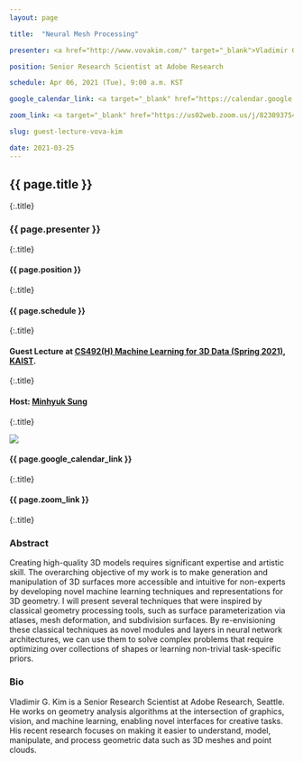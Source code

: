 ```yaml
---
layout: page

title:  "Neural Mesh Processing"

presenter: <a href="http://www.vovakim.com/" target="_blank">Vladimir G. Kim</a>

position: Senior Research Scientist at Adobe Research

schedule: Apr 06, 2021 (Tue), 9:00 a.m. KST

google_calendar_link: <a target="_blank" href="https://calendar.google.com/calendar/r/eventedit/copy/aG8wYW5uZTdsb2YydmxqNGRvbGJvY2lpNmsgaWEzc2RpanFzcnAzY3NsN2NqaHR0bTU3cDBAZw"><i class="fa fa-calendar" aria-hidden="true"></i> Add to Google Calendar</a>

zoom_link: <a target="_blank" href="https://us02web.zoom.us/j/82309375407"><i class="fa fa-video-camera" aria-hidden="true"></i> Zoom Webinar Link</a>

slug: guest-lecture-vova-kim

date: 2021-03-25
---
```



## {{ page.title }}
{:.title}
### {{ page.presenter }}
{:.title}
#### {{ page.position }}
{:.title}
#### {{ page.schedule }}
{:.title}
<br />

#### Guest Lecture at <a href="{{site.baseurl}}/{{page.path}}/../" target="_blank">CS492(H) Machine Learning for 3D Data (Spring 2021)</a>, <a href="https://www.kaist.ac.kr/" target="_blank">KAIST</a>.
{:.title}
#### Host: <a href="{{site.baseurl}}/" target="_blank">Minhyuk Sung</a>
{:.title}
<br />

![]({{site.baseurl}}/{{page.path}}/../images/guest-lecture-vova-kim.png)
<br />

#### {{ page.google_calendar_link }}
{:.title}
#### {{ page.zoom_link }}
{:.title}

### Abstract
Creating high-quality 3D models requires significant expertise and artistic skill. The overarching objective of my work is to make generation and manipulation of 3D surfaces more accessible and intuitive for non-experts by developing novel machine learning techniques and representations for 3D geometry. I will present several techniques that were inspired by classical geometry processing tools, such as surface parameterization via atlases, mesh deformation, and subdivision surfaces. By re-envisioning these classical techniques as novel modules and layers in neural network architectures, we can use them to solve complex problems that require optimizing over collections of shapes or learning non-trivial task-specific priors. 
<br />

### Bio
Vladimir G. Kim is a Senior Research Scientist at Adobe Research, Seattle. He works on geometry analysis algorithms at the intersection of graphics, vision, and machine learning, enabling novel interfaces for creative tasks. His recent research focuses on making it easier to understand, model, manipulate, and process geometric data such as 3D meshes and point clouds.
<br />

<br />

